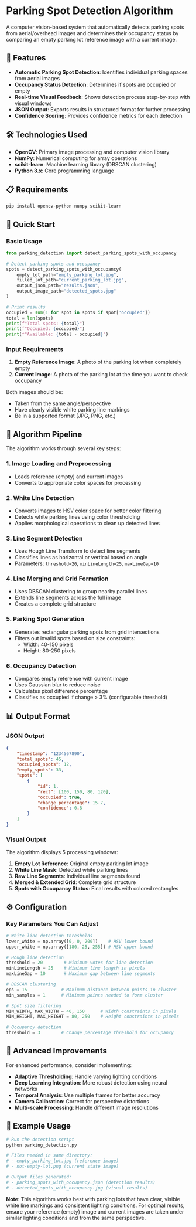 # Parking Spot Detection Algorithm

A computer vision-based system that automatically detects parking spots from aerial/overhead images and determines their occupancy status by comparing an empty parking lot reference image with a current image.

## 🚗 Features

- **Automatic Parking Spot Detection**: Identifies individual parking spaces from aerial images
- **Occupancy Status Detection**: Determines if spots are occupied or empty
- **Real-time Visual Feedback**: Shows detection process step-by-step with visual windows
- **JSON Output**: Exports results in structured format for further processing
- **Confidence Scoring**: Provides confidence metrics for each detection

## 🛠️ Technologies Used

- **OpenCV**: Primary image processing and computer vision library
- **NumPy**: Numerical computing for array operations
- **scikit-learn**: Machine learning library (DBSCAN clustering)
- **Python 3.x**: Core programming language

## 📋 Requirements

```bash
pip install opencv-python numpy scikit-learn
```

## 🚀 Quick Start

### Basic Usage

```python
from parking_detection import detect_parking_spots_with_occupancy

# Detect parking spots and occupancy
spots = detect_parking_spots_with_occupancy(
    empty_lot_path="empty_parking_lot.jpg",
    filled_lot_path="current_parking_lot.jpg",
    output_json_path="results.json",
    output_image_path="detected_spots.jpg"
)

# Print results
occupied = sum(1 for spot in spots if spot['occupied'])
total = len(spots)
print(f"Total spots: {total}")
print(f"Occupied: {occupied}")
print(f"Available: {total - occupied}")
```

### Input Requirements

1. **Empty Reference Image**: A photo of the parking lot when completely empty
2. **Current Image**: A photo of the parking lot at the time you want to check occupancy

Both images should be:
- Taken from the same angle/perspective
- Have clearly visible white parking line markings
- Be in a supported format (JPG, PNG, etc.)

## 🔧 Algorithm Pipeline

The algorithm works through several key steps:

### 1. Image Loading and Preprocessing
- Loads reference (empty) and current images
- Converts to appropriate color spaces for processing

### 2. White Line Detection
- Converts images to HSV color space for better color filtering
- Detects white parking lines using color thresholding
- Applies morphological operations to clean up detected lines

### 3. Line Segment Detection
- Uses Hough Line Transform to detect line segments
- Classifies lines as horizontal or vertical based on angle
- Parameters: `threshold=20`, `minLineLength=25`, `maxLineGap=10`

### 4. Line Merging and Grid Formation
- Uses DBSCAN clustering to group nearby parallel lines
- Extends line segments across the full image
- Creates a complete grid structure

### 5. Parking Spot Generation
- Generates rectangular parking spots from grid intersections
- Filters out invalid spots based on size constraints:
  - Width: 40-150 pixels
  - Height: 80-250 pixels

### 6. Occupancy Detection
- Compares empty reference with current image
- Uses Gaussian blur to reduce noise
- Calculates pixel difference percentage
- Classifies as occupied if change > 3% (configurable threshold)

## 📊 Output Format

### JSON Output
```json
{
    "timestamp": "1234567890",
    "total_spots": 45,
    "occupied_spots": 12,
    "empty_spots": 33,
    "spots": [
        {
            "id": 1,
            "rect": [100, 150, 80, 120],
            "occupied": true,
            "change_percentage": 15.7,
            "confidence": 0.8
        }
    ]
}
```

### Visual Output
The algorithm displays 5 processing windows:
1. **Empty Lot Reference**: Original empty parking lot image
2. **White Line Mask**: Detected white parking lines
3. **Raw Line Segments**: Individual line segments found
4. **Merged & Extended Grid**: Complete grid structure
5. **Spots with Occupancy Status**: Final results with colored rectangles

## ⚙️ Configuration

### Key Parameters You Can Adjust

```python
# White line detection thresholds
lower_white = np.array([0, 0, 200])    # HSV lower bound
upper_white = np.array([180, 25, 255]) # HSV upper bound

# Hough line detection
threshold = 20        # Minimum votes for line detection
minLineLength = 25    # Minimum line length in pixels
maxLineGap = 10       # Maximum gap between line segments

# DBSCAN clustering
eps = 15             # Maximum distance between points in cluster
min_samples = 1      # Minimum points needed to form cluster

# Spot size filtering
MIN_WIDTH, MAX_WIDTH = 40, 150      # Width constraints in pixels
MIN_HEIGHT, MAX_HEIGHT = 80, 250    # Height constraints in pixels

# Occupancy detection
threshold = 3        # Change percentage threshold for occupancy
```

## 🚀 Advanced Improvements

For enhanced performance, consider implementing:

- **Adaptive Thresholding**: Handle varying lighting conditions
- **Deep Learning Integration**: More robust detection using neural networks
- **Temporal Analysis**: Use multiple frames for better accuracy
- **Camera Calibration**: Correct for perspective distortions
- **Multi-scale Processing**: Handle different image resolutions

## 📸 Example Usage

```bash
# Run the detection script
python parking_detection.py

# Files needed in same directory:
# - empty_parking_lot.jpg (reference image)
# - not-empty-lot.png (current state image)

# Output files generated:
# - parking_spots_with_occupancy.json (detection results)
# - detected_spots_with_occupancy.jpg (visual results)
```

**Note**: This algorithm works best with parking lots that have clear, visible white line markings and consistent lighting conditions. For optimal results, ensure your reference (empty) image and current images are taken under similar lighting conditions and from the same perspective.
